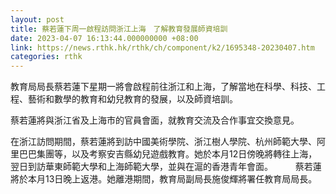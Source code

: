 ```yaml
---
layout: post
title: 蔡若蓮下周一啟程訪問浙江上海　了解教育發展師資培訓
date: 2023-04-07 16:13:44.000000000 +08:00
link: https://news.rthk.hk/rthk/ch/component/k2/1695348-20230407.htm
categories: rthk
---
```


教育局局長蔡若蓮下星期一將會啟程前往浙江和上海，了解當地在科學、科技、工程、藝術和數學的教育和幼兒教育的發展，以及師資培訓。
 
蔡若蓮將與浙江省及上海市的官員會面，就教育交流及合作事宜交換意見。
 
在浙江訪問期間，蔡若蓮將到訪中國美術學院、浙江樹人學院、杭州師範大學、阿里巴巴集團等，以及考察安吉縣幼兒遊戲教育。她於本月12日傍晚將轉往上海，翌日到訪華東師範大學和上海師範大學，並與在滬的香港青年會面。
　　
蔡若蓮將於本月13日晚上返港。她離港期間，教育局副局長施俊輝將署任教育局局長。
